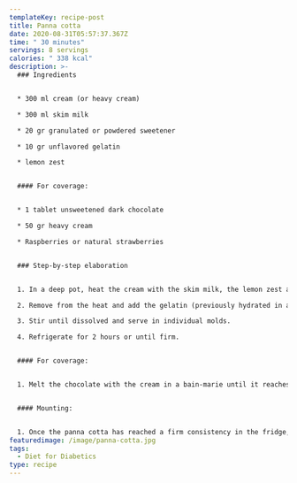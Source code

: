 ```yaml
---
templateKey: recipe-post
title: Panna cotta
date: 2020-08-31T05:57:37.367Z
time: " 30 minutes"
servings: 8 servings
calories: " 338 kcal"
description: >-
  ### Ingredients


  * 300 ml cream (or heavy cream)

  * 300 ml skim milk

  * 20 gr granulated or powdered sweetener

  * 10 gr unflavored gelatin

  * lemon zest


  #### For coverage:


  * 1 tablet unsweetened dark chocolate

  * 50 gr heavy cream

  * Raspberries or natural strawberries


  ### Step-by-step elaboration


  1. In a deep pot, heat the cream with the skim milk, the lemon zest and the sweetener (without bringing to a boil) over medium-low heat.

  2. Remove from the heat and add the gelatin (previously hydrated in a couple of teaspoons of water or warm milk).

  3. Stir until dissolved and serve in individual molds.

  4. Refrigerate for 2 hours or until firm.


  #### For coverage:


  1. Melt the chocolate with the cream in a bain-marie until it reaches a creamy consistency.


  #### Mounting:


  1. Once the panna cotta has reached a firm consistency in the fridge, cover with the topping and let it cool for another 20 minutes (if you prefer the chocolate to be softer and melted, it is not necessary to cool it).
featuredimage: /image/panna-cotta.jpg
tags:
  - Diet for Diabetics
type: recipe
---
```


